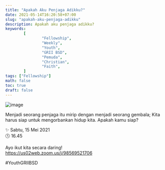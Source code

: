 ```yaml
---
title: "Apakah Aku Penjaga Adikku?"
date: 2021-05-14T16:20:58+07:00
slug: "apakah-aku-penjaga-adikku"
description: Apakah aku penjaga adikku?
keywords:
        [
                "Fellowship",
                "Weekly",
                "Youth",
                "GRII BSD",
                "Pemuda",
                "Christian",
                "Faith",
        ]
tags: ["Fellowship"]
math: false
toc: true
draft: false
---
```


![image](/images/events/20210515.jpeg)

Menjadi seorang penjaga itu mirip dengan menjadi seorang gembala; Kita harus siap untuk mengorbankan hidup kita. Apakah kamu siap?

✨ Sabtu, 15 Mei 2021\
🕓 16.45

Ayo ikut kita secara daring!\
https://us02web.zoom.us/j/98569521706

#YouthGRIIBSD

